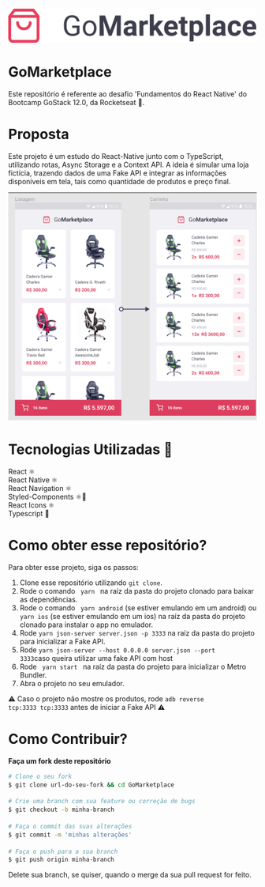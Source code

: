 <p align="center">
  <img src="./src/assets/logo@3x.png" />
</p>

# GoMarketplace
Este repositório é referente ao desafio 'Fundamentos do React Native' do Bootcamp GoStack 12.0, da Rocketseat 🚀.

# Proposta
Este projeto é um estudo do React-Native junto com o TypeScript, utilizando
rotas, Async Storage e a Context API.
A ideia é simular uma loja fictícia, trazendo dados de uma Fake API e integrar as informações disponíveis em tela, tais como quantidade de produtos e preço final.

<p align="center">
  <img src="gomarketplace.png" />
</p>

# Tecnologias Utilizadas 🚀
React ⚛️ <br />
React Native ⚛️ <br />
React Navigation ⚛️ <br />
Styled-Components ⚛️💅 <br />
React Icons ⚛️ <br />
Typescript 🦕

# Como obter esse repositório?
Para obter esse projeto, siga os passos:
1. Clone esse repositório utilizando <code>git clone</code>.
2. Rode o comando <code> yarn </code> na raíz da pasta do projeto clonado para baixar as dependências.
3. Rode o comando <code> yarn android</code> (se estiver emulando em um android) ou <code>yarn ios</code> (se estiver emulando em um ios) na raíz da pasta do projeto clonado para instalar o app no emulador.
4. Rode <code>yarn json-server server.json -p 3333</code> na raíz da pasta do projeto para inicializar a Fake API.
5. Rode <code>yarn json-server --host 0.0.0.0 server.json --port 3333</code>caso queira utilizar uma fake API com host
6. Rode <code> yarn start </code> na raíz da pasta do projeto para inicializar o Metro Bundler.
7. Abra o projeto no seu emulador.

⚠️ Caso o projeto não mostre os produtos, rode <code>adb reverse tcp:3333 tcp:3333</code> antes de iniciar a Fake API ⚠️

# Como Contribuir?
**Faça um fork deste repositório**

```bash
# Clone o seu fork
$ git clone url-do-seu-fork && cd GoMarketplace

# Crie uma branch com sua feature ou correção de bugs
$ git checkout -b minha-branch

# Faça o commit das suas alterações
$ git commit -m 'minhas alterações'

# Faça o push para a sua branch
$ git push origin minha-branch
```

Delete sua branch, se quiser, quando o merge da sua pull request for feito. <br />


